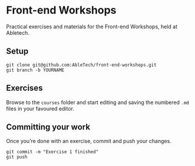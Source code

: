 # Front-end Workshops

Practical exercises and materials for the Front-end Workshops, held at Abletech.

## Setup

```
git clone git@github.com:AbleTech/front-end-workshops.git
git branch -b YOURNAME
```

## Exercises

Browse to the `courses` folder and start editing and saving the numbered `.md` files in your favoured editor.

## Committing your work

Once you’re done with an exercise, commit and push your changes.

```
git commit -m "Exercise 1 finished"
git push
```
